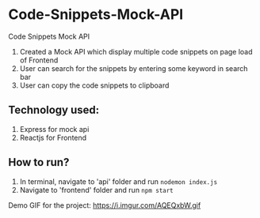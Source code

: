 # Code-Snippets-Mock-API
Code Snippets Mock API

1. Created a Mock API which display multiple code snippets on page load of Frontend
2. User can search for the snippets by entering some keyword in search bar
3. User can copy the code snippets to clipboard 

## Technology used:
1. Express for mock api
2. Reactjs for Frontend

## How to run?
1. In terminal, navigate to 'api' folder and run `nodemon index.js`
2. Navigate to 'frontend' folder and run `npm start`


Demo GIF for the project:
https://i.imgur.com/AQEQxbW.gif

